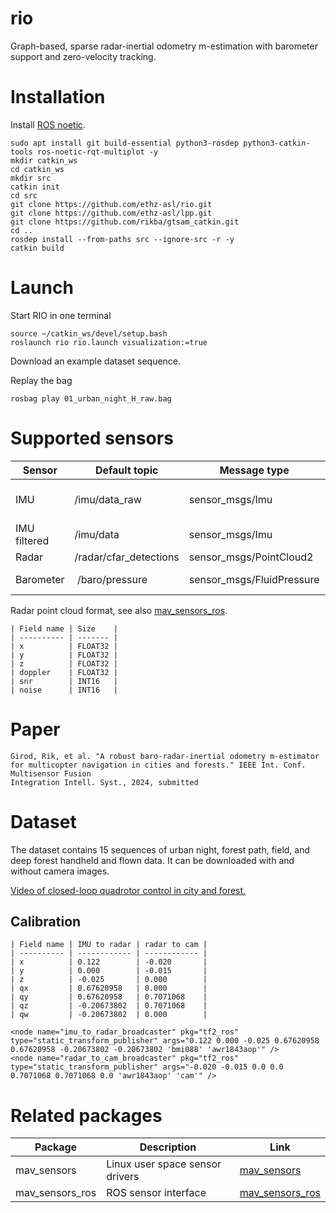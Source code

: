 # rio
Graph-based, sparse radar-inertial odometry m-estimation with barometer support and zero-velocity tracking.

# Installation
Install [ROS noetic](https://wiki.ros.org/noetic/Installation/Ubuntu).
```
sudo apt install git build-essential python3-rosdep python3-catkin-tools ros-noetic-rqt-multiplot -y
mkdir catkin_ws
cd catkin_ws
mkdir src
catkin init
cd src
git clone https://github.com/ethz-asl/rio.git
git clone https://github.com/ethz-asl/lpp.git
git clone https://github.com/rikba/gtsam_catkin.git
cd ..
rosdep install --from-paths src --ignore-src -r -y
catkin build
```

# Launch
Start RIO in one terminal
```
source ~/catkin_ws/devel/setup.bash
roslaunch rio rio.launch visualization:=true
```

Download an example dataset sequence.

Replay the bag
```
rosbag play 01_urban_night_H_raw.bag
```

# Supported sensors
| Sensor       | Default topic          | Message type              | Required | Note                              |
| ------------ | ---------------------- | ------------------------- | -------- | --------------------------------- |
| IMU          | /imu/data_raw          | sensor_msgs/Imu           | Yes      | Calibrate gyro turn-on-bias!      |
| IMU filtered | /imu/data              | sensor_msgs/Imu           | Yes      | for initialization                |
| Radar        | /radar/cfar_detections | sensor_msgs/PointCloud2   | Yes      |                                   |
| Barometer    | /baro/pressure         | sensor_msgs/FluidPressure | No       | Activate in [cfg](./cfg/rio.yaml) |

Radar point cloud format, see also [mav_sensors_ros](https://github.com/ethz-asl/mav_sensors_ros/blob/main/src/radar.cpp#L146-L236).
```
| Field name | Size    |
| ---------- | ------- |
| x          | FLOAT32 |
| y          | FLOAT32 |
| z          | FLOAT32 |
| doppler    | FLOAT32 |
| snr        | INT16   |
| noise      | INT16   |
```

# Paper
```
Girod, Rik, et al. "A robust baro-radar-inertial odometry m-estimator for multicopter navigation in cities and forests." IEEE Int. Conf. Multisensor Fusion
Integration Intell. Syst., 2024, submitted
```

# Dataset
The dataset contains 15 sequences of urban night, forest path, field, and deep forest handheld and flown data. It can be downloaded with and without camera images.

[Video of closed-loop quadrotor control in city and forest.](https://github.com/ethz-asl/rio/assets/11293852/7bc95fa8-6fa1-4172-ad63-5ae1d3a38d58)

## Calibration
```
| Field name | IMU to radar | radar to cam |
| ---------- | ------------ | ------------ |
| x          | 0.122        | -0.020       |
| y          | 0.000        | -0.015       |
| z          | -0.025       | 0.000        |
| qx         | 0.67620958   | 0.000        |
| qy         | 0.67620958   | 0.7071068    |
| qz         | -0.20673802  | 0.7071068    |
| qw         | -0.20673802  | 0.000        |
```

```
<node name="imu_to_radar_broadcaster" pkg="tf2_ros" type="static_transform_publisher" args="0.122 0.000 -0.025 0.67620958 0.67620958 -0.20673802 -0.20673802 'bmi088' 'awr1843aop'" />
<node name="radar_to_cam_broadcaster" pkg="tf2_ros" type="static_transform_publisher" args="-0.020 -0.015 0.0 0.0 0.7071068 0.7071068 0.0 'awr1843aop' 'cam'" />
```

# Related packages

| Package         | Description                     | Link                                                           |
| --------------- | ------------------------------- | -------------------------------------------------------------- |
| mav_sensors     | Linux user space sensor drivers | [mav_sensors](https://github.com/ethz-asl/mav_sensors)         |
| mav_sensors_ros | ROS sensor interface            | [mav_sensors_ros](https://github.com/ethz-asl/mav_sensors_ros) |

